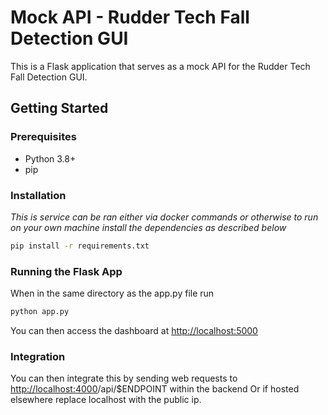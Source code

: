 # Mock API - Rudder Tech Fall Detection GUI

This is a Flask application that serves as a mock API for the Rudder Tech Fall Detection GUI.

## Getting Started

### Prerequisites
- Python 3.8+
- pip

### Installation

*This is service can be ran either via docker commands or otherwise to run on your own machine install the dependencies as described below*
```bash
pip install -r requirements.txt
```

### Running the Flask App

When in the same directory as the app.py file run
```bash
python app.py
```

You can then access the dashboard at [http://localhost:5000](http://localhost:5000)

### Integration

You can then integrate this by sending web requests to [http://localhost:4000](http://localhost:4000)/api/$ENDPOINT within the backend
Or if hosted elsewhere replace localhost with the public ip.